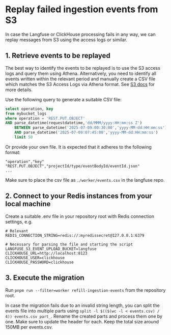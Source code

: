 # Replay failed ingestion events from S3

In case the Langfuse or ClickHouse processing fails in any way, we can replay messages from S3 using the access logs or similar.

## 1. Retrieve events to be replayed

The best way to identify the events to be replayed is to use the S3 access logs and query them using Athena.
Alternatively, you need to identify all events written within the relevant period and manually create a CSV file which matches
the S3 Access Logs via Athena format.
See [S3 docs](https://docs.aws.amazon.com/AmazonS3/latest/userguide/using-s3-access-logs-to-identify-requests.html) for more details.

Use the following query to generate a suitable CSV file:
```sql
select operation, key
from mybucket_logs
where operation = 'REST.PUT.OBJECT'
AND parse_datetime(requestdatetime,'dd/MMM/yyyy:HH:mm:ss Z')
    BETWEEN parse_datetime('2025-07-09:00:30:00','yyyy-MM-dd:HH:mm:ss')
    AND parse_datetime('2025-07-09:07:45:00','yyyy-MM-dd:HH:mm:ss')
    limit 50
```

Or provide your own file. It is expected that it adheres to the following format:
```csv
"operation","key"
"REST.PUT.OBJECT","projectId/type/eventBodyId/eventId.json"
...
```

Make sure to place the csv file as `./worker/events.csv` in the langfuse repo.

## 2. Connect to your Redis instances from your local machine

Create a suitable .env file in your repository root with Redis connection settings, e.g.
```
# Relevant
REDIS_CONNECTION_STRING=redis://:myredissecret@127.0.0.1:6379

# Necessary for parsing the file and starting the script
LANGFUSE_S3_EVENT_UPLOAD_BUCKET=langfuse
CLICKHOUSE_URL=http://localhost:8123
CLICKHOUSE_USER=clickhouse
CLICKHOUSE_PASSWORD=clickhouse
```

## 3. Execute the migration

Run `pnpm run --filter=worker refill-ingestion-events` from the repository root.

In case the migration fails due to an invalid string length, you can split the events file into multiple parts using `split -l $(($(wc -l < events.csv) / 4)) events.csv part_`.
Rename the created parts and process them one by one.
Make sure to update the header for each.
Keep the total size around 150MB per events.csv.
